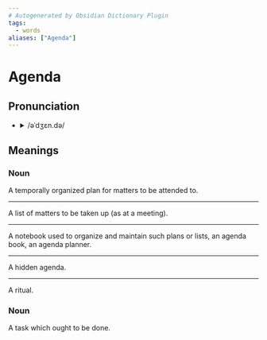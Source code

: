 ```yaml
---
# Autogenerated by Obsidian Dictionary Plugin
tags:
  - words
aliases: ["Agenda"]
---
```


# Agenda

## Pronunciation

- <details><summary>/əˈdʒɛn.də/</summary><audio controls><source src="https://api.dictionaryapi.dev/media/pronunciations/en/agenda-us.mp3"></audio></details>

## Meanings

### Noun

A temporally organized plan for matters to be attended to.

---

A list of matters to be taken up (as at a meeting).

---

A notebook used to organize and maintain such plans or lists, an agenda book, an agenda planner.

---

A hidden agenda.

---

A ritual.

### Noun

A task which ought to be done.



## 


